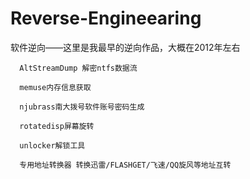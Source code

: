 # Reverse-Engineearing
  软件逆向——这里是我最早的逆向作品，大概在2012年左右
  
      AltStreamDump 解密ntfs数据流
      
      memuse内存信息获取
      
      njubrass南大拨号软件账号密码生成
      
      rotatedisp屏幕旋转
      
      unlocker解锁工具
      
      专用地址转换器 转换迅雷/FLASHGET/飞速/QQ旋风等地址互转
      
